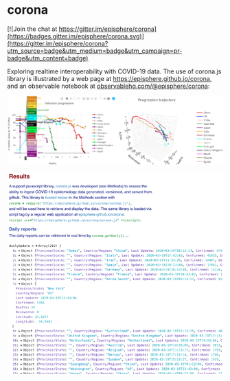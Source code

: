 # corona

[![Join the chat at https://gitter.im/episphere/corona](https://badges.gitter.im/episphere/corona.svg)](https://gitter.im/episphere/corona?utm_source=badge&utm_medium=badge&utm_campaign=pr-badge&utm_content=badge)

Exploring realtime interoperability with COVID-19 data. The use of corona.js library is illustrated by a web page at https://episphere.github.io/corona, and an observable notebook at <a href="https://observablehq.com/@episphere/corona" target="_blank">observablehq.com/@episphere/corona</a>:

<a href="https://observablehq.com/@episphere/corona" target="_blank"><img src="progression.png" width="50%"></a><a href="https://observablehq.com/@episphere/corona" target="_blank"><img src="trajectory.png" width="50%"></a>

<a href="https://observablehq.com/@episphere/corona" target="_blank"><img src="cmd.png"></a>
